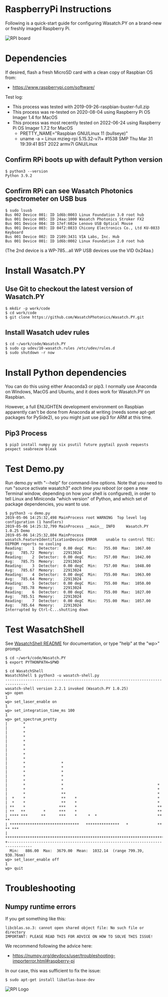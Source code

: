 # RaspberryPi Instructions

Following is a quick-start guide for configuring Wasatch.PY on a brand-new or freshly imaged Raspberry Pi.

![RPI board](https://www.raspberrypi.org/app/uploads/2017/05/Raspberry-Pi-3-Ports-1-1833x1080.jpg)

# Dependencies

If desired, flash a fresh MicroSD card with a clean copy of Raspbian OS from:

- https://www.raspberrypi.com/software/

Test log:

- This process was tested with 2019-09-26-raspbian-buster-full.zip
- This process was re-tested on 2020-08-04 using Raspberry Pi OS Imager 1.4 for MacOS
- This process was most recently tested on 2022-06-24 using Raspberry Pi OS Imager 1.7.2 for MacOS
    - PRETTY_NAME="Raspbian GNU/Linux 11 (bullseye)"
    - uname -a = Linux mzieg-rpi 5.15.32-v7l+ #1538 SMP Thu Mar 31 19:39:41 BST 2022 armv7l GNU/Linux

## Confirm RPi boots up with default Python version

    $ python3 --version
    Python 3.9.2

## Confirm RPi can see Wasatch Photonics spectrometer on USB bus

    $ sudo lsusb
    Bus 002 Device 001: ID 1d6b:0003 Linux Foundation 3.0 root hub
    Bus 001 Device 005: ID 24aa:1000 Wasatch Photonics Stroker FX2
    Bus 001 Device 004: ID 17ef:602e Lenovo USB Optical Mouse
    Bus 001 Device 003: ID 04f2:0833 Chicony Electronics Co., Ltd KU-0833 Keyboard
    Bus 001 Device 002: ID 2109:3431 VIA Labs, Inc. Hub
    Bus 001 Device 001: ID 1d6b:0002 Linux Foundation 2.0 root hub

(The 2nd device is a WP-785...all WP USB devices use the VID 0x24aa.)

# Install Wasatch.PY

## Use Git to checkout the latest version of Wasatch.PY

    $ mkdir -p work/code
    $ cd work/code
    $ git clone https://github.com/WasatchPhotonics/Wasatch.PY.git

## Install Wasatch udev rules

    $ cd ~/work/code/Wasatch.PY
    $ sudo cp udev/10-wasatch.rules /etc/udev/rules.d
    $ sudo shutdown -r now

# Install Python dependencies

You can do this using either Anaconda3 or pip3.  I normally use Anaconda
on Windows, MacOS and Ubuntu, and it does work for Wasatch.PY on Raspbian.

However, a full ENLIGHTEN development environment on Raspbian 
apparently can't be done from Anaconda at writing (needs some apt-get
packages for PySide2), so you might just use pip3 for ARM at this time.

## Pip3 Process

    $ pip3 install numpy py six psutil future pygtail pyusb requests pexpect seabreeze bleak

# Test Demo.py

Run demo.py with "--help" for command-line options.  Note that you need to run "source activate wasatch3"
*each time you reboot* (or open a new Terminal window, depending on how your shell is configured), in
order to tell Linux and Miniconda "which version" of Python, and which set of package dependencies,
you want to use.

    $ python3 -u demo.py
    2019-05-06 14:25:32,498 MainProcess root WARNING  Top level log configuration (1 handlers)
    2019-05-06 14:25:32,799 MainProcess __main__ INFO     Wasatch.PY 1.0.25 Demo
    2019-05-06 14:25:32,804 MainProcess wasatch.FeatureIdentificationDevice ERROR    unable to control TEC: EEPROM reports no cooling
    Reading:    1  Detector:  0.00 degC  Min:   755.00  Max:  1067.00  Avg:   785.72  Memory:    22913024
    Reading:    2  Detector:  0.00 degC  Min:   757.00  Max:  1042.00  Avg:   785.75  Memory:    22913024
    Reading:    3  Detector:  0.00 degC  Min:   757.00  Max:  1048.00  Avg:   785.67  Memory:    22913024
    Reading:    4  Detector:  0.00 degC  Min:   755.00  Max:  1063.00  Avg:   785.64  Memory:    22913024
    Reading:    5  Detector:  0.00 degC  Min:   755.00  Max:  1050.00  Avg:   785.78  Memory:    22913024
    Reading:    6  Detector:  0.00 degC  Min:   755.00  Max:  1027.00  Avg:   785.51  Memory:    22913024
    Reading:    7  Detector:  0.00 degC  Min:   755.00  Max:  1057.00  Avg:   785.64  Memory:    22913024
    Interrupted by Ctrl-C...shutting down  

# Test WasatchShell

See [WasatchShell README](WasatchShell/README.md) for documentation, or type "help" at the "wp>" prompt.

    $ cd ~/work/code/Wasatch.PY
    $ export PYTHONPATH=$PWD

    $ cd WasatchShell
    WasatchShell $ python3 -u wasatch-shell.py
    --------------------------------------------------------------------------------
    wasatch-shell version 2.2.1 invoked (Wasatch.PY 1.0.25)
    wp> open
    1
    wp> set_laser_enable on
    1
    wp> set_integration_time_ms 100
    1
    wp> get_spectrum_pretty
    |       *                                                                         
    |       *                                                                         
    |       *                                                                         
    |       *                                                                         
    |       *                                                                         
    |       *                                                                         
    |       *                                                                         
    |       *                                                                         
    |       *                                                                         
    |       *                *                                                        
    |       *                *                                                        
    |       *                *                                                        
    |       *                *                                                        
    |       *                *                                                        
    |       *                *                                          *             
    |       *                *                                          *             
    |       *                **                                         *             
    |  *    *                **    *                                    *             
    |  *    *                **    *                                    *             
    | **    *               ***    *                                    **            
    | **   **        *      ***    *                                    **            
    | **** ***      **      ***    *     *  *                           **     **     
    | *******************************   ***************   *             ** ** ***     
    | ********************************************************************************
    +---------------------------------------------------------------------------------
      Min:   886.00  Max:  3679.00  Mean:  1032.14  (range 799.39, 930.76nm)
    wp> set_laser_enable off
    1
    wp> quit

# Troubleshooting

## Numpy runtime errors 

If you get something like this:

    libcblas.so.3: cannot open shared object file: No such file or directory
    IMPORTANT: PLEASE READ THIS FOR ADVICE ON HOW TO SOLVE THIS ISSUE!

We recommend following the advice here:

- https://numpy.org/devdocs/user/troubleshooting-importerror.html#raspberry-pi

In our case, this was sufficient to fix the issue:

    $ sudo apt-get install libatlas-base-dev

![RPI Logo](https://www.raspberrypi.org/app/uploads/2018/03/RPi-Logo-Reg-SCREEN-199x250.png)
